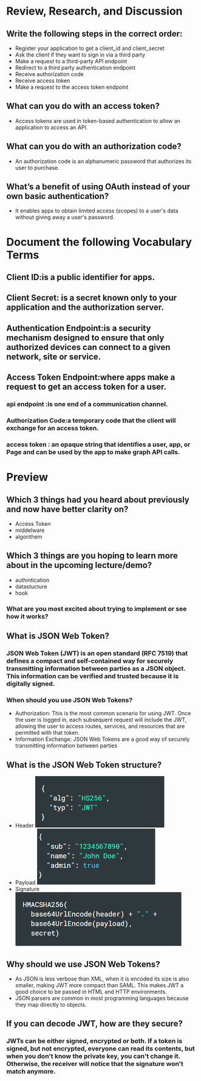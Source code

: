 # Review, Research, and Discussion
## Write the following steps in the correct order:
- Register your application to get a client_id and client_secret
- Ask the client if they want to sign in via a third party
- Make a request to a third-party API endpoint
- Redirect to a third party authentication endpoint
- Receive authorization code
- Receive access token
- Make a request to the access token endpoint
 

## What can you do with an access token?
- Access tokens are used in token-based authentication to allow an application to access an API.
## What can you do with an authorization code?
- An authorization code is an alphanumeric password that authorizes its user to purchase.
## What’s a benefit of using OAuth instead of your own basic authentication?
- It enables apps to obtain limited access (scopes) to a user's data without giving away a user's password.

# Document the following Vocabulary Terms
## Client ID:is a public identifier for apps.
## Client Secret: is a secret known only to your application and the authorization server.
## Authentication Endpoint:is a security mechanism designed to ensure that only authorized devices can connect to a given network, site or service.
## Access Token Endpoint:where apps make a request to get an access token for a user.
### api endpoint :is one end of a communication channel.
### Authorization Code:a temporary code that the client will exchange for an access token. 
###  access token : an opaque string that identifies a user, app, or Page and can be used by the app to make graph API calls.
# Preview
## Which 3 things had you heard about previously and now have better clarity on?
- Access Token
- middelware
- algorithem
## Which 3 things are you hoping to learn more about in the upcoming lecture/demo?
- authintication
- datastucture
- hook 
### What are you most excited about trying to implement or see how it works?

## What is JSON Web Token?
### JSON Web Token (JWT) is an open standard (RFC 7519) that defines a compact and self-contained way for securely transmitting information between parties as a JSON object. This information can be verified and trusted because it is digitally signed.
### When should you use JSON Web Tokens?
- Authorization: This is the most common scenario for using JWT. Once the user is logged in, each subsequent request will include the JWT, allowing the user to access routes, services, and resources that are permitted with that token.
- Information Exchange: JSON Web Tokens are a good way of securely transmitting information between parties
 
## What is the JSON Web Token structure?
- Header
![Header](header.PNG)
- Payload
![Payload](payload.PNG)
- Signature
![Signature](Signature.PNG)


## Why should we use JSON Web Tokens?
- As JSON is less verbose than XML, when it is encoded its size is also smaller, making JWT more compact than SAML. This makes JWT a good choice to be passed in HTML and HTTP environments.
- JSON parsers are common in most programming languages because they map directly to objects.

## If you can decode JWT, how are they secure?

### JWTs can be either signed, encrypted or both. If a token is signed, but not encrypted, everyone can read its contents, but when you don't know the private key, you can't change it. Otherwise, the receiver will notice that the signature won't match anymore.